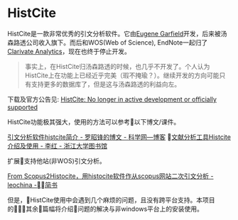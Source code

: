 # HistCite

HistCite是一款非常优秀的引文分析软件。它由[Eugene Garfield](https://en.wikipedia.org/wiki/Eugene_Garfield)开发，后来被汤森路透公司收入旗下。而后和WOS(Web of Science), EndNote一起归了[Clarivate Analytics](https://clarivate.com/)，现在也终于停止开发。

> 事实上，在HistCite归汤森路透的时候，也几乎不开发了。个人认为HistCite上在功能上已经近乎完美（瑕不掩瑜？）。继续开发的方向可能只有支持更多的数据库了，但是这与汤森路透的利益向左。

下载及官方公告见: [HistCite: No longer in active development or officially supported
](https://support.clarivate.com/WebOfScience/s/article/HistCite-No-longer-in-active-development-or-officially-supported?language=en_US)

HistCite功能极其强大，使用的方法可以参考以下博文/课件。

[引文分析软件histcite简介 - 罗昭锋的博文 - 科学网—博客](http://blog.sciencenet.cn/blog-304685-383399.html)
[文献分析工具Histcite介绍及使用 - 李红 - 浙江大学图书馆](http://libweb.zju.edu.cn/attachments/2012-05/07-1336097592-126671.pdf)

扩展支持他站(非WOS)引文分析。

[From Scopus2Histocite，用histocite软件作从scopus网站二次引文分析 - leochina -简书](https://www.jianshu.com/p/47f9547187b4)

但是，HistCite使用中会遇到几个麻烦的问题，且没有跨平台支持。本项目的其余篇幅将介绍问题的解决与非windows平台上的安装使用。
